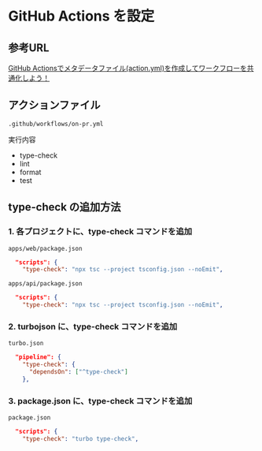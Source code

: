# GitHub Actions を設定

## 参考URL

[GitHub Actionsでメタデータファイル(action.yml)を作成してワークフローを共通化しよう！](https://qiita.com/shun198/items/e7b7a3d9d3b86aec4813)

## アクションファイル

`.github/workflows/on-pr.yml`

実行内容

- type-check
- lint
- format
- test

## type-check の追加方法

### 1. 各プロジェクトに、type-check コマンドを追加

`apps/web/package.json`

```json
  "scripts": {
    "type-check": "npx tsc --project tsconfig.json --noEmit",
```

`apps/api/package.json`

```json
  "scripts": {
    "type-check": "npx tsc --project tsconfig.json --noEmit",
```

### 2. turbojson に、type-check コマンドを追加

`turbo.json`

```json
  "pipeline": {
    "type-check": {
      "dependsOn": ["^type-check"]
    },
```

### 3. package.json に、type-check コマンドを追加

`package.json`

```json
  "scripts": {
    "type-check": "turbo type-check",
```

